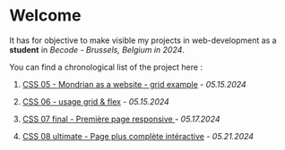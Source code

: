 # Welcome

It has for objective to make visible my projects in web-development as a **student** in *Becode - Brussels, Belgium in 2024*.

You can find a chronological list of the project here :

1. <a target="_blank" href="https://artdorc.github.io/BECODE-CSS-pixel-perfect/Mondrian-responsive">CSS 05 - Mondrian as a website - grid example</a> - *05.15.2024* 

2. <a target="_blank" href="https://artdorc.github.io/BECODE-CSS-pixel-perfect/06-Grid-exercise01">CSS 06 - usage grid & flex</a> - *05.15.2024*

3. <a target="_blank" href="https://artdorc.github.io/BECODE-CSS-pixel-perfect/07-final-CSS-grid-responsive"> CSS 07 final - Première page responsive </a> - *05.17.2024*

4. <a target="_blank" href="https://artdorc.github.io/BECODE-CSS-pixel-perfect/08-ultimate-CSS">CSS 08 ultimate - Page plus complète intéractive</a> - *05.21.2024*
   

